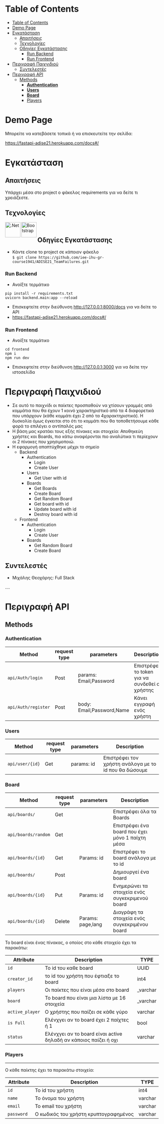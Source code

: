 # Table of Contents

- [Table of Contents](#table-of-contents)
- [Demo Page](#demo-page)
- [Εγκατάσταση](#εγκατάσταση)
  - [Απαιτήσεις](#απαιτήσεις)
  - [Τεχνολογίες](#τεχνολογίες)
  - [Οδηγίες Εγκατάστασης](#οδηγίες-εγκατάστασης)
    - [Run Backend](#run-backend)
    - [Run Frontend](#run-frontend)
- [Περιγραφή Παιχνιδιού](#περιγραφή-παιχνιδιού)
  - [Συντελεστές](#συντελεστές)
- [Περιγραφή API](#περιγραφή-api)
  - [Methods](#methods)
    - [**Authentication**](#authentication)
    - [**Users**](#users)
    - [**Board**](#board)
    - [Players](#players)

# Demo Page

Μπορείτε να κατεβάσετε τοπικά ή να επισκευτείτε την σελίδα:

https://fastapi-adise21.herokuapp.com/docs#/

# Εγκατάσταση

## Απαιτήσεις

Υπάρχει μέσα στο project o φάκελος requirements για να δείτε τι χρειάζεστε.

## Τεχνολογίες

<img align="left" alt=".Net"  width="50px" src="https://repository-images.githubusercontent.com/260928305/92388600-8d1c-11ea-9993-a726466b5099" /> 
<img align="left" alt="Bootstrap"  width="50px" src="https://miro.medium.com/max/700/0*nkoZ230PgK9FAdkv.png" /> 
<br>

## Οδηγίες Εγκατάστασης

- Κάντε clone το project σε κάποιον φάκελο <br/>
  `$ git clone https://github.com/iee-ihu-gr-course1941/ADISE21_TeamFailures.git `

### Run Backend

- Ανοίξτε τερμάτικο

```
pip install -r requirements.txt
uvicorn backend.main:app --reload
```

- Επισκεφτείτε στην διεύθυνση http://127.0.0.1:8000/docs για να δείτε το API
- https://fastapi-adise21.herokuapp.com/docs#/

### Run Frontend

- Ανοίξτε τερμάτικο

```
cd frontend
npm i
npm run dev
```

- Επισκεφτείτε στην διεύθυνση http://127.0.0.1:3000 για να δείτε την ιστοσελίδα

# Περιγραφή Παιχνιδιού

- Σε αυτό το παιχνίδι οι παίκτες προσπαθούν να χτίσουν γραμμές από κομμάτια που θα έχουν 1 κοινό χαρακτηριστικό από τα 4 διαφορετικά που υπάρχουν (κάθε κομμάτι έχει 2 από τα 4χαρακτηριστικά). Η δυσκολία όμως έγκειται στο ότι το κομμάτι που θα τοποθετήσουμε κάθε φορά το επιλέγει ο αντίπαλός μας
- Η βάση μας κρατάει τους εξής πίνακες και στοιχεία: Αποθηκεύη χρήστες και Boards, πιο κάτω αναφέρονται πιο αναλύτικα τι περίεχουν οι 2 πίνακες που χρησιμοποιώ.
- Η εφαρμογή απαπτύχθηκε μέχρι το σημείο
  - Backend
    - Authentication
      - Login
      - Create User
    - Users
      - Get User with id
    - Boards
      - Get Boards
      - Create Board
      - Get Random Board
      - Get board with id
      - Update board with id
      - Destroy board with id
  - Frontend
    - Authentication
      - Login
      - Create User
    - Boards
      - Get Random Board
      - Create Board

## Συντελεστές

- Μιχάλης Θεοχάρης: Full Stack

....

# Περιγραφή API

## Methods

### **Authentication**

| Method              | request type | parameters                | Description                                   |
| ------------------- | ------------ | ------------------------- | --------------------------------------------- |
| `api/Auth/login`    | Post         | params: Email,Password    | Επιστρέφει το token για να συνδεθεί ο χρήστης |
| `api/Auth/register` | Post         | body: Email,Password,Name | Κάνει εγγραφή ενός χρήστη                     |

### **Users**

| Method          | request type | parameters | Description                                           |
| --------------- | ------------ | ---------- | ----------------------------------------------------- |
| `api/user/{id}` | Get          | params: id | Επιστρέφει τoν χρήστη ανάλογα με το id που θα δώσουμε |

### **Board**

| Method              | request type | parameters        | Description                                      |
| ------------------- | ------------ | ----------------- | ------------------------------------------------ |
| `api/boards/`       | Get          |                   | Επιστρέφει όλα τα Boards                         |
| `api/boards/random` | Get          |                   | Eπιστρέφει ένα board που έχει μόνο 1 παίχτη μέσα |
| `api/boards/{id}`   | Get          | Params: id        | Eπιστρέφει το board ανάλογα με το id             |
| `api/boards/`       | Post         |                   | Δημιουργεί ένα board                             |
| `api/boards/{id}`   | Put          | Params: id        | Ενημερώνει τα στοιχεία ενός συγκεκριμενού board  |
| `api/boards/{id}`   | Delete       | Params: page,lang | Διαγράφη τα στοιχεία ενός συγκεκριμένου board    |

Το board είναι ένας πίνακας, ο οποίος στο κάθε στοιχείο έχει τα παρακάτω:

| Attribute       | Description                                                      | TYPE      |
| --------------- | ---------------------------------------------------------------- | --------- |
| `id`            | To id του καθε board                                             | UUID      |
| `creator_id`    | το id του χρήστη που έφτιαξε το board                            | int4      |
| `players`       | Οι παίκτες που είναι μέσα στο board                              | \_varchar |
| `board`         | Το board που είναι μια λίστα με 16 στοιχεία                      | \_varchar |
| `active_player` | O χρήστης που παίζει σε κάθε γύρο                                | varchar   |
| `is Full`       | Ελένχγει αν το board έχει 2 παίχτες ή 1                          | bool      |
| `status`        | Ελένχγει αν το board είναι active δηλαδή αν κάποιος παίζει ή οχι | varchar   |

### Players

---

O κάθε παίκτης έχει τα παρακάτω στοιχεία:

| Attribute   | Description                           | TYPE    |
| ----------- | ------------------------------------- | ------- |
| `id`        | To id του χρήστη                      | int4    |
| `name`      | To όνομα του χρήστη                   | varchar |
| `email `    | Το email του χρήστη                   | varchar |
| `password ` | Ο κωδικός του χρήστη κρυπτογραφημένος | varchar |
